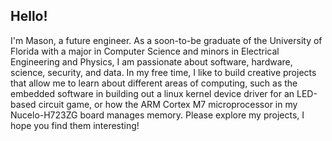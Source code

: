 ## Hello!

I'm Mason, a future engineer. As a soon-to-be graduate of the University of Florida with a major in Computer Science and minors in Electrical Engineering and Physics, I am passionate about software, hardware, science, security, and data. In my free time, I like to build creative projects that allow me to learn about different areas of computing, such as the embedded software in building out a linux kernel device driver for an LED-based circuit game, or how the ARM Cortex M7 microprocessor in my Nucelo-H723ZG board manages memory. Please explore my projects, I hope you find them interesting!

<!--
**medwards14/medwards14** is a ✨ _special_ ✨ repository because its `README.md` (this file) appears on your GitHub profile.

Here are some ideas to get you started:

- 🔭 I’m currently working on ...
- 🌱 I’m currently learning ...
- 👯 I’m looking to collaborate on ...
- 🤔 I’m looking for help with ...
- 💬 Ask me about ...
- 📫 How to reach me: ...
- 😄 Pronouns: ...
- ⚡ Fun fact: ...
-->
